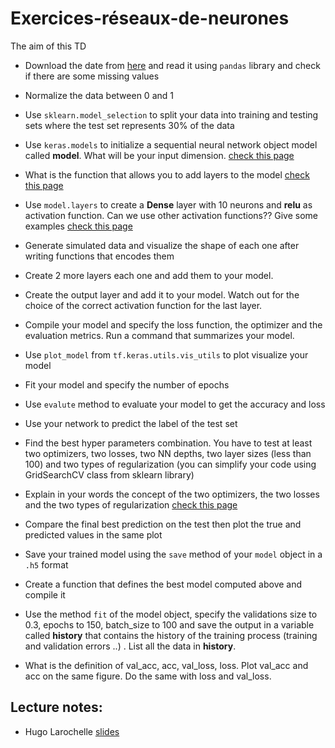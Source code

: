 # Exercices-réseaux-de-neurones

The aim of this TD 





- Download the date from [here](https://drive.google.com/file/d/11Yj3HYj2AMa4MF1dLkwiuQ9_nwqRbr_z/view?usp=sharing) and read it using  `pandas` library and check if there are some missing values
- Normalize the data between 0 and 1 
- Use `sklearn.model_selection` to split your data into training and testing sets where the test set represents 30% of the data
- Use `keras.models` to initialize a sequential neural network object model called **model**. What will be your input dimension. [check this page](https://www.tensorflow.org/api_docs/python/tf/keras/Input)

- What is the function that allows you to add layers to the model [check this page](https://www.tensorflow.org/api_docs/python/tf/keras/Sequential)
- Use `model.layers` to create a **Dense** layer with 10 neurons and **relu** as activation function. Can we use other activation functions?? Give some examples [check this page](https://www.tensorflow.org/api_docs/python/tf/keras/Model)
- Generate simulated data and visualize the shape of each one after writing functions that encodes them
- Create 2 more layers each one and add them to your model. 
- Create the output layer and add it to your model. Watch out for the choice of the correct activation function for the last layer.
- Compile your model and specify the loss function, the optimizer and the evaluation metrics. Run a command that summarizes your model.
- Use `plot_model` from `tf.keras.utils.vis_utils` to plot visualize your model
- Fit your model and specify the number of epochs
- Use `evalute` method to evaluate your model to get the accuracy and loss
- Use your network to predict the label of the test set
- Find the best hyper parameters combination. You have to test at least two optimizers, two losses, two NN depths, two layer sizes (less than 100) and two types of regularization (you can simplify your code using GridSearchCV class from sklearn library)
- Explain in your words the concept of the two optimizers, the two losses and the two types of regularization  [check this page](https://www.tensorflow.org/api_docs/python/tf/keras/activations)
- Compare the final best prediction on the test then plot the true and predicted values in the same plot
- Save your trained model using the `save` method of your `model` object in a `.h5` format


- Create a function that defines the best model computed above and compile it
- Use the method `fit` of the model object, specify the validations size to 0.3, epochs to 150, batch_size to 100 and save the output in a variable called **history**
that contains the history of the training process (training and validation errors ..) . List all the data in **history**. 
- What is the definition of val_acc, acc, val_loss, loss. Plot val_acc and acc on the same figure. Do the same with loss and val_loss.




Lecture notes:
--------------
- Hugo Larochelle [slides](https://drive.google.com/file/d/1CBPuVOr2mGmiIupXjXta4vx8SzU-pzwH/view?usp=sharing) 
